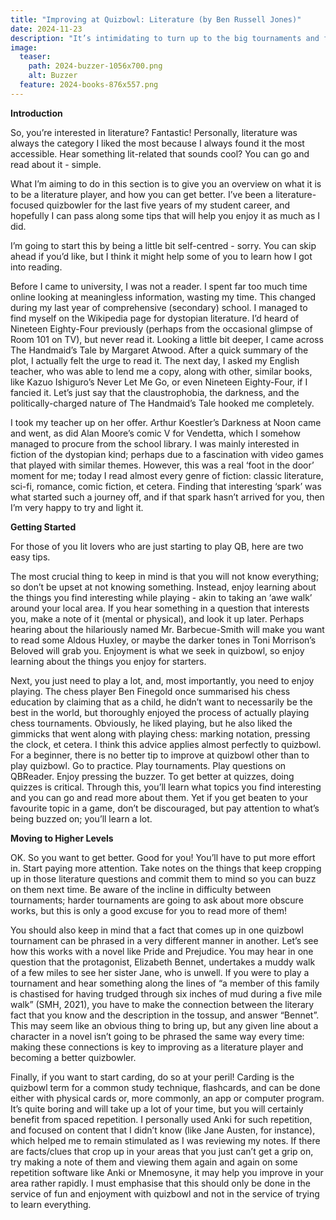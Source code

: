```yaml
---
title: "Improving at Quizbowl: Literature (by Ben Russell Jones)"
date: 2024-11-23
description: "It’s intimidating to turn up to the big tournaments and find yourself overwhelmed with names, events, theories and artworks that everyone else seems to have in their pocket."
image:
  teaser:
    path: 2024-buzzer-1056x700.png
    alt: Buzzer
  feature: 2024-books-876x557.png
---
```


**Introduction**

So, you’re interested in literature? Fantastic! Personally, literature was always the category I liked the most because I always found it the most accessible. Hear something lit-related that sounds cool? You can go and read about it - simple.

What I’m aiming to do in this section is to give you an overview on what it is to be a literature player, and how you can get better. I’ve been a literature-focused quizbowler for the last five years of my student career, and hopefully I can pass along some tips that will help you enjoy it as much as I did.

I’m going to start this by being a little bit self-centred - sorry. You can skip ahead if you’d like, but I think it might help some of you to learn how I got into reading.

Before I came to university, I was not a reader. I spent far too much time online looking at meaningless information, wasting my time. This changed during my last year of comprehensive (secondary) school. I managed to find myself on the Wikipedia page for dystopian literature. I’d heard of Nineteen Eighty-Four previously (perhaps from the occasional glimpse of Room 101 on TV), but never read it. Looking a little bit deeper, I came across The Handmaid’s Tale by Margaret Atwood. After a quick summary of the plot, I actually felt the urge to read it. The next day, I asked my English teacher, who was able to lend me a copy, along with other, similar books, like Kazuo Ishiguro’s Never Let Me Go, or even Nineteen Eighty-Four, if I fancied it. Let’s just say that the claustrophobia, the darkness, and the politically-charged nature of The Handmaid’s Tale hooked me completely.

I took my teacher up on her offer. Arthur Koestler’s Darkness at Noon came and went, as did Alan Moore’s comic V for Vendetta, which I somehow managed to procure from the school library. I was mainly interested in fiction of the dystopian kind; perhaps due to a fascination with video games that played with similar themes. However, this was a real ‘foot in the door’ moment for me; today I read almost every genre of fiction: classic literature, sci-fi, romance, comic fiction, et cetera. Finding that interesting ‘spark’ was what started such a journey off, and if that spark hasn’t arrived for you, then I’m very happy to try and light it.

**Getting Started**

For those of you lit lovers who are just starting to play QB, here are two easy tips.

The most crucial thing to keep in mind is that you will not know everything; so don’t be upset at not knowing something. Instead, enjoy learning about the things you find interesting while playing - akin to taking an ‘awe walk’ around your local area. If you hear something in a question that interests you, make a note of it (mental or physical), and look it up later. Perhaps hearing about the hilariously named Mr. Barbecue-Smith will make you want to read some Aldous Huxley, or maybe the darker tones in Toni Morrison’s Beloved will grab you. Enjoyment is what we seek in quizbowl, so enjoy learning about the things you enjoy for starters.

Next, you just need to play a lot, and, most importantly, you need to enjoy playing. The chess player Ben Finegold once summarised his chess education by claiming that as a child, he didn’t want to necessarily be the best in the world, but thoroughly enjoyed the process of actually playing chess tournaments. Obviously, he liked playing, but he also liked the gimmicks that went along with playing chess: marking notation, pressing the clock, et cetera. I think this advice applies almost perfectly to quizbowl. For a beginner, there is no better tip to improve at quizbowl other than to play quizbowl. Go to practice. Play tournaments. Play questions on QBReader. Enjoy pressing the buzzer. To get better at quizzes, doing quizzes is critical. Through this, you’ll learn what topics you find interesting and you can go and read more about them. Yet if you get beaten to your favourite topic in a game, don’t be discouraged, but pay attention to what’s being buzzed on; you’ll learn a lot.

**Moving to Higher Levels**

OK. So you want to get better. Good for you! You’ll have to put more effort in. Start paying more attention. Take notes on the things that keep cropping up in those literature questions and commit them to mind so you can buzz on them next time. Be aware of the incline in difficulty between tournaments; harder tournaments are going to ask about more obscure works, but this is only a good excuse for you to read more of them!

You should also keep in mind that a fact that comes up in one quizbowl tournament can be phrased in a very different manner in another. Let’s see how this works with a novel like Pride and Prejudice. You may hear in one question that the protagonist, Elizabeth Bennet, undertakes a muddy walk of a few miles to see her sister Jane, who is unwell. If you were to play a tournament and hear something along the lines of “a member of this family is chastised for having trudged through six inches of mud during a five mile walk” (SMH, 2021), you have to make the connection between the literary fact that you know and the description in the tossup, and answer “Bennet”. This may seem like an obvious thing to bring up, but any given line about a character in a novel isn’t going to be phrased the same way every time: making these connections is key to improving as a literature player and becoming a better quizbowler.

Finally, if you want to start carding, do so at your peril! Carding is the quizbowl term for a common study technique, flashcards, and can be done either with physical cards or, more commonly, an app or computer program. It’s quite boring and will take up a lot of your time, but you will certainly benefit from spaced repetition. I personally used Anki for such repetition, and focused on content that I didn’t know (like Jane Austen, for instance), which helped me to remain stimulated as I was reviewing my notes. If there are facts/clues that crop up in your areas that you just can’t get a grip on, try making a note of them and viewing them again and again on some repetition software like Anki or Mnemosyne, it may help you improve in your area rather rapidly. I must emphasise that this should only be done in the service of fun and enjoyment with quizbowl and not in the service of trying to learn everything.
